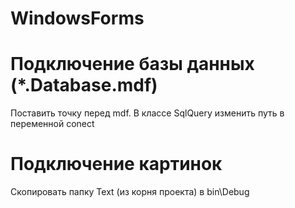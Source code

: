 # WindowsForms

# Подключение базы данных (*.Database.mdf)
Поставить точку перед mdf.
В классе SqlQuery изменить путь в переменной conect

# Подключение картинок
Скопировать папку Text (из корня проекта) в bin\Debug

